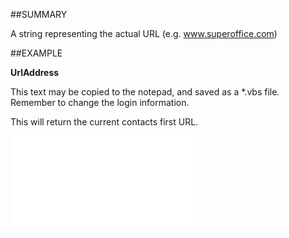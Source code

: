 

##SUMMARY

A string representing the actual URL (e.g. www.superoffice.com)


##EXAMPLE

**UrlAddress**

This text may be copied to the notepad, and saved as a *.vbs file. Remember to change the login information.



This will return the current contacts first URL.

![](../../Examples/vbs/SOUrl.UrlAddress.vbs.txt)






